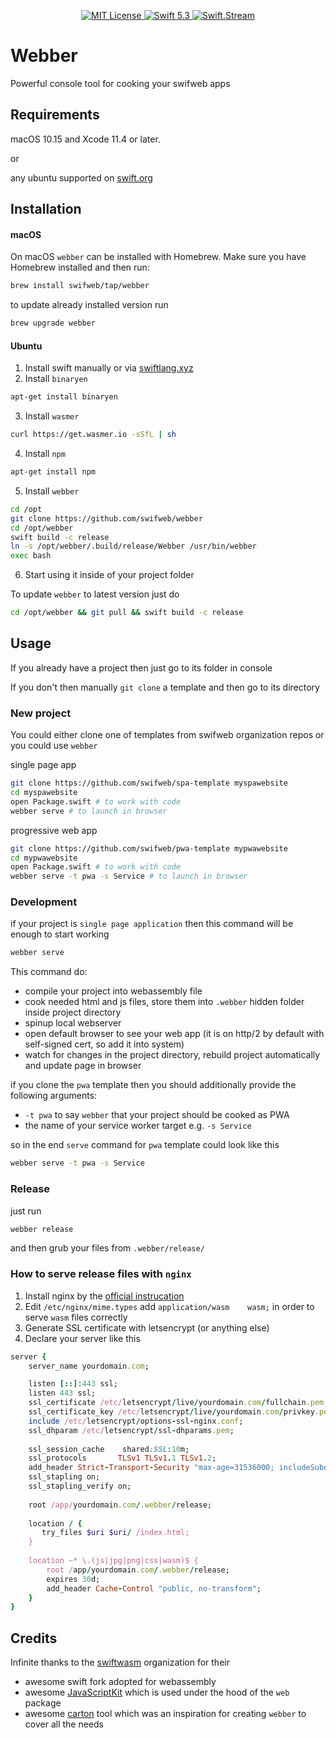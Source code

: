 <p align="center">
    <a href="LICENSE">
        <img src="https://img.shields.io/badge/license-MIT-brightgreen.svg" alt="MIT License">
    </a>
    <a href="https://swift.org">
        <img src="https://img.shields.io/badge/swift-5.3-brightgreen.svg" alt="Swift 5.3">
    </a>
    <a href="https://discord.gg/q5wCPYv">
        <img src="https://img.shields.io/discord/612561840765141005" alt="Swift.Stream">
    </a>
</p>


# Webber

Powerful console tool for cooking your swifweb apps

## Requirements

macOS 10.15 and Xcode 11.4 or later.

or 

any ubuntu supported on [swift.org](https://swift.org/)

## Installation

#### macOS

On macOS `webber` can be installed with Homebrew. Make sure you have Homebrew installed and then run:

```bash
brew install swifweb/tap/webber
```

to update already installed version run

```bash
brew upgrade webber
```

#### Ubuntu

1. Install swift manually or via [swiftlang.xyz](https://www.swiftlang.xyz)
2. Install `binaryen`
```bash
apt-get install binaryen
```
3. Install `wasmer`
```bash
curl https://get.wasmer.io -sSfL | sh
```
4. Install `npm`
```bash
apt-get install npm
```
5. Install `webber`
```bash
cd /opt
git clone https://github.com/swifweb/webber
cd /opt/webber
swift build -c release
ln -s /opt/webber/.build/release/Webber /usr/bin/webber
exec bash
```
6. Start using it inside of your project folder

To update `webber` to latest version just do
```bash
cd /opt/webber && git pull && swift build -c release
```

## Usage

If you already have a project then just go to its folder in console

If you don't then manually `git clone` a template and then go to its directory

### New project

You could either clone one of templates from swifweb organization repos or you could use `webber`

single page app
```bash
git clone https://github.com/swifweb/spa-template myspawebsite
cd myspawebsite
open Package.swift # to work with code
webber serve # to launch in browser
```

progressive web app
```bash
git clone https://github.com/swifweb/pwa-template mypwawebsite
cd mypwawebsite
open Package.swift # to work with code
webber serve -t pwa -s Service # to launch in browser
```

### Development

if your project is `single page application` then this command will be enough to start working

```bash
webber serve 
```

This command do:
- compile your project into webassembly file
- cook needed html and js files, store them into `.webber` hidden folder inside project directory
- spinup local webserver
- open default browser to see your web app (it is on http/2 by default with self-signed cert, so add it into system)
- watch for changes in the project directory, rebuild project automatically and update page in browser

if you clone the `pwa` template then you should additionally provide the following arguments:
- `-t pwa` to say `webber` that your project should be cooked as PWA
- the name of your service worker target e.g. `-s Service`

so in the end `serve` command for `pwa` template could look like this

```bash
webber serve -t pwa -s Service
```

### Release

just run

```bash
webber release
```

and then grub your files from `.webber/release/`

### How to serve release files with `nginx`

1. Install nginx by the [official instrucation](https://www.nginx.com/resources/wiki/start/topics/tutorials/install/)
2. Edit `/etc/nginx/mime.types` add `application/wasm    wasm;` in order to serve `wasm` files correctly
3. Generate SSL certificate with letsencrypt (or anything else)
4. Declare your server like this
```ruby
server {
    server_name yourdomain.com;

    listen [::]:443 ssl;
    listen 443 ssl;
    ssl_certificate /etc/letsencrypt/live/yourdomain.com/fullchain.pem;
    ssl_certificate_key /etc/letsencrypt/live/yourdomain.com/privkey.pem;
    include /etc/letsencrypt/options-ssl-nginx.conf;
    ssl_dhparam /etc/letsencrypt/ssl-dhparams.pem;
    
    ssl_session_cache    shared:SSL:10m;
	ssl_protocols       TLSv1 TLSv1.1 TLSv1.2;
	add_header Strict-Transport-Security "max-age=31536000; includeSubdomains;";
	ssl_stapling on;
	ssl_stapling_verify on;
    
    root /app/yourdomain.com/.webber/release;
    
    location / {
 	   try_files $uri $uri/ /index.html;
 	}
 	
 	location ~* \.(js|jpg|png|css|wasm)$ {
        root /app/yourdomain.com/.webber/release;
        expires 30d;
        add_header Cache-Control "public, no-transform";
    }
}
```

## Credits

Infinite thanks to the [swiftwasm](https://github.com/swiftwasm) organization for their
- awesome swift fork adopted for webassembly
- awesome [JavaScriptKit](https://github.com/swiftwasm/JavaScriptKit) which is used under the hood of the `web` package
- awesome [carton](https://github.com/swiftwasm/carton) tool which was an inspiration for creating `webber` to cover all the needs
